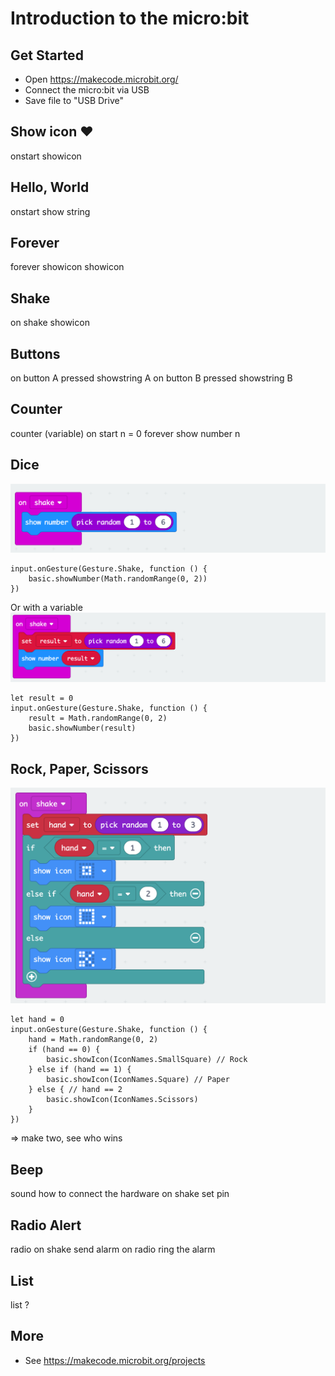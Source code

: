 # Introduction to the micro:bit

## Get Started
- Open https://makecode.microbit.org/
- Connect the micro:bit via USB
- Save file to "USB Drive"

## Show icon ♥
onstart
	showicon

## Hello, World
onstart
	show string

## Forever
forever
	showicon
	showicon

## Shake
on shake
	showicon

## Buttons
on button A pressed
	showstring A
on button B pressed
	showstring B

## Counter
counter (variable)
	on start
		n = 0
	forever
		show number n

## Dice
<img src="images/dice.png" width="512" />

```
input.onGesture(Gesture.Shake, function () {
    basic.showNumber(Math.randomRange(0, 2))
})
```
Or with a variable
<img src="images/dice-with-variable.png" width="512" />

```
let result = 0
input.onGesture(Gesture.Shake, function () {
    result = Math.randomRange(0, 2)
    basic.showNumber(result)
})
```

## Rock, Paper, Scissors
<img src="images/rock-paper-scissors.png" width="512" />

```
let hand = 0
input.onGesture(Gesture.Shake, function () {
    hand = Math.randomRange(0, 2)
    if (hand == 0) {
        basic.showIcon(IconNames.SmallSquare) // Rock
    } else if (hand == 1) {
        basic.showIcon(IconNames.Square) // Paper
    } else { // hand == 2
        basic.showIcon(IconNames.Scissors)
    }
})
```

=> make two, see who wins

## Beep
sound
	how to connect the hardware
	on shake
		set pin

## Radio Alert
radio
	on shake
		send alarm
	on radio
		ring the alarm

## List
list
	?
## More
- See https://makecode.microbit.org/projects

